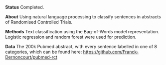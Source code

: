 **Status**
Completed.

**About**
Using natural language processing to classify sentences in abstracts of Randomised Controlled Trials. 

**Methods**
Text classification using the Bag-of-Words model representation. Logistic regression and random forest were used for prediction.

**Data**
The 200k Pubmed abstract, with every sentence labelled in one of 8 categories, which can be found here: https://github.com/Franck-Dernoncourt/pubmed-rct 


